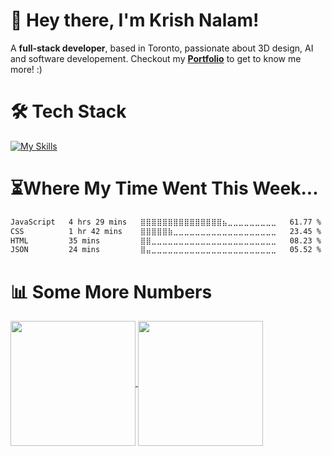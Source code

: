 # 👋 Hey there, I'm Krish Nalam!
A **full-stack developer**, based in Toronto, passionate about 3D design, AI and software developement.
Checkout my **[Portfolio](https://krishnalam.com)** to get to know me more! :)

# 🛠️ Tech Stack
[![My Skills](https://skillicons.dev/icons?i=linux,html,css,js,ts,react,nodejs,nextjs,mongodb,sqlite,python,java)](https://skillicons.dev)

# ⏳Where My Time Went This Week...
<!--START_SECTION:waka-->

```txt
JavaScript   4 hrs 29 mins   ⣿⣿⣿⣿⣿⣿⣿⣿⣿⣿⣿⣿⣿⣿⣿⣦⣀⣀⣀⣀⣀⣀⣀⣀⣀   61.77 %
CSS          1 hr 42 mins    ⣿⣿⣿⣿⣿⣷⣀⣀⣀⣀⣀⣀⣀⣀⣀⣀⣀⣀⣀⣀⣀⣀⣀⣀⣀   23.45 %
HTML         35 mins         ⣿⣿⣀⣀⣀⣀⣀⣀⣀⣀⣀⣀⣀⣀⣀⣀⣀⣀⣀⣀⣀⣀⣀⣀⣀   08.23 %
JSON         24 mins         ⣿⣤⣀⣀⣀⣀⣀⣀⣀⣀⣀⣀⣀⣀⣀⣀⣀⣀⣀⣀⣀⣀⣀⣀⣀   05.52 %
```

<!--END_SECTION:waka-->

# 📊 Some More Numbers
<a href="https://github.com/KrishNalam/github-readme-stats">
  <img height=200 align="center" src="https://github-readme-stats.vercel.app/api?username=KrishNalam&hide_border=true&show_icons=true&bg_color=141b23&icon_color=ffffff&title_color=ffffff&include_all_commits=true&hide=issues&show=prs_merged,reviews&custom_title="Commitment Issues? Not Here." "/>
</a>
<a href="https://github.com/KrishNalam/convoychat">
  <img height=200 align="center" src="https://github-readme-stats.vercel.app/api/top-langs/?username=KrishNalam&layout=donut&hide_border=true&bg_color=141b23&size_weight=0.5&count_weight=0.5" />
</a>

